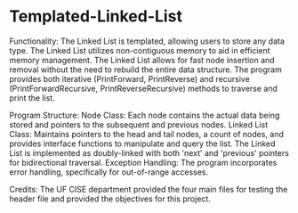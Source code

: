 # Templated-Linked-List

Functionality:
The Linked List is templated, allowing users to store any data type.
The Linked List utilizes non-contiguous memory to aid in efficient memory management.
The Linked List allows for fast node insertion and removal without the need to rebuild the entire data structure.
The program provides both iterative (PrintForward, PrintReverse) and recursive (PrintForwardRecursive, PrintReverseRecursive) methods to traverse and print the list.

Program Structure:
Node Class: Each node contains the actual data being stored and pointers to the subsequent and previous nodes.
Linked List Class: Maintains pointers to the head and tail nodes, a count of nodes, and provides interface functions to manipulate and query the list.
The Linked List is implemented as doubly-linked with both 'next' and 'previous' pointers for bidirectional traversal.
Exception Handling: The program incorporates error handling, specifically for out-of-range accesses.

Credits:
The UF CISE department provided the four main files for testing the header file and provided the objectives for this project.
